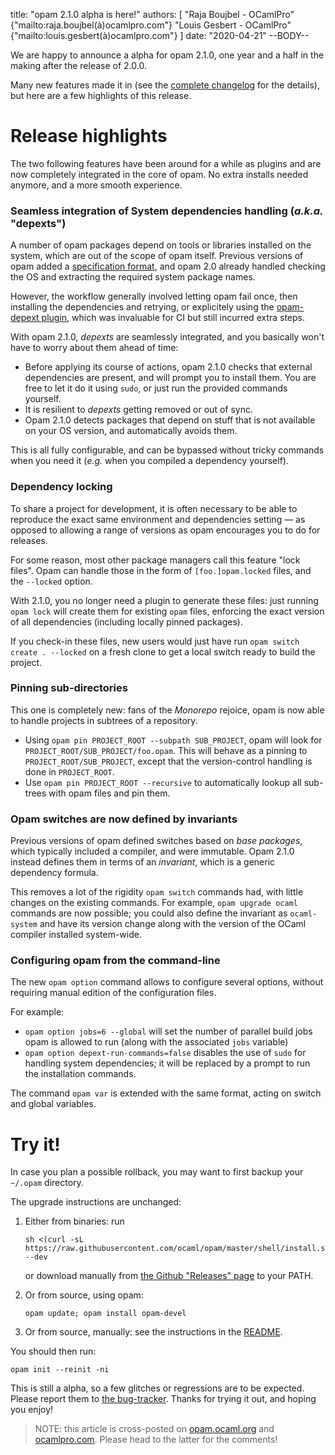 title: "opam 2.1.0 alpha is here!"
authors: [
  "Raja Boujbel - OCamlPro" {"mailto:raja.boujbel(à)ocamlpro.com"}
  "Louis Gesbert - OCamlPro" {"mailto:louis.gesbert(à)ocamlpro.com"}
]
date: "2020-04-21"
--BODY--

We are happy to announce a alpha for opam 2.1.0, one year and a half in the 
making after the release of 2.0.0.

Many new features made it in (see the [complete
changelog](https://github.com/ocaml/opam/blob/master/CHANGES) for the details),
but here are a few highlights of this release.


# Release highlights

The two following features have been around for a while as plugins and are now 
completely integrated in the core of opam. No extra installs needed anymore, and
a more smooth experience.


### Seamless integration of System dependencies handling (_a.k.a._ "depexts")

A number of opam packages depend on tools or libraries installed on the system,
which are out of the scope of opam itself. Previous versions of opam added a
[specification format](http://opam.ocaml.org/doc/Manual.html#opamfield-depexts),
and opam 2.0 already handled checking the OS and extracting the required system
package names.

However, the workflow generally involved letting opam fail once, then installing
the dependencies and retrying, or explicitely using the
[opam-depext plugin](https://github.com/ocaml/opam-depext), which was invaluable
for CI but still incurred extra steps.

With opam 2.1.0, _depexts_ are seamlessly integrated, and you basically won't
have to worry about them ahead of time:

- Before applying its course of actions, opam 2.1.0 checks that external
  dependencies are present, and will prompt you to install them. You are free to
  let it do it using `sudo`, or just run the provided commands yourself.
- It is resilient to _depexts_ getting removed or out of sync.
- Opam 2.1.0 detects packages that depend on stuff that is not available on your
  OS version, and automatically avoids them.

This is all fully configurable, and can be bypassed without tricky commands when
you need it (_e.g._ when you compiled a dependency yourself).


### Dependency locking

To share a project for development, it is often necessary to be able to
reproduce the exact same environment and dependencies setting — as opposed to
allowing a range of versions as opam encourages you to do for releases.

For some reason, most other package managers call this feature "lock files".
Opam can handle those in the form of `[foo.]opam.locked` files, and the
`--locked` option.

With 2.1.0, you no longer need a plugin to generate these files: just running
`opam lock` will create them for existing `opam` files, enforcing the exact
version of all dependencies (including locally pinned packages).

If you check-in these files, new users would just have run
`opam switch create . --locked` on a fresh clone to get a local switch ready to
build the project.


### Pinning sub-directories

This one is completely new: fans of the _Monorepo_ rejoice, opam is now able to
handle projects in subtrees of a repository.

- Using `opam pin PROJECT_ROOT --subpath SUB_PROJECT`, opam will look for
  `PROJECT_ROOT/SUB_PROJECT/foo.opam`. This will behave as a pinning to
  `PROJECT_ROOT/SUB_PROJECT`, except that the version-control handling is done
  in `PROJECT_ROOT`.
- Use `opam pin PROJECT_ROOT --recursive` to automatically lookup all sub-trees
  with opam files and pin them.


### Opam switches are now defined by invariants

Previous versions of opam defined switches based on _base packages_, which
typically included a compiler, and were immutable. Opam 2.1.0 instead defines
them in terms of an _invariant_, which is a generic dependency formula.

This removes a lot of the rigidity `opam switch` commands had, with little
changes on the existing commands. For example, `opam upgrade ocaml` commands are
now possible; you could also define the invariant as `ocaml-system` and have
its version change along with the version of the OCaml compiler installed
system-wide.


### Configuring opam from the command-line

The new `opam option` command allows to configure several options,
without requiring manual edition of the configuration files.

For example:
- `opam option jobs=6 --global` will set the number of parallel build
  jobs opam is allowed to run (along with the associated `jobs` variable)
- `opam option depext-run-commands=false` disables the use of `sudo` for
  handling system dependencies; it will be replaced by a prompt to run the
  installation commands.

The command `opam var` is extended with the same format, acting on switch and
global variables.

# Try it!

In case you plan a possible rollback, you may want to first backup your
`~/.opam` directory.

The upgrade instructions are unchanged:

1. Either from binaries: run

    ```
    sh <(curl -sL https://raw.githubusercontent.com/ocaml/opam/master/shell/install.sh) --dev
    ```

    or download manually from [the Github "Releases" page](https://github.com/ocaml/opam/releases/tag/2.1.0-alpha) to your PATH.

2. Or from source, using opam:

    ```
    opam update; opam install opam-devel
    ```

3. Or from source, manually: see the instructions in the [README](https://github.com/ocaml/opam/tree/2.1.0-alpha#compiling-this-repo).


You should then run:
```
opam init --reinit -ni
```


This is still a alpha, so a few glitches or regressions are to be expected.
Please report them to [the bug-tracker](https://github.com/ocaml/opam/issues).
Thanks for trying it out, and hoping you enjoy!


> NOTE: this article is cross-posted on
[opam.ocaml.org](https://opam.ocaml.org/blog/) and
[ocamlpro.com](http://www.ocamlpro.com/category/blog/). Please head to the
latter for the comments!
